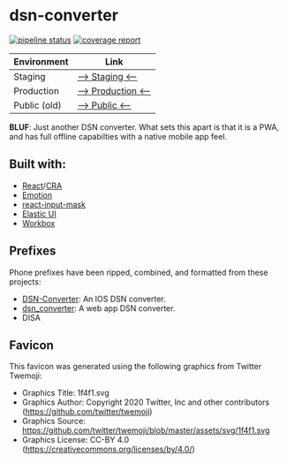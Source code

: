 # dsn-converter

[![pipeline status](https://code.il2.dso.mil/tron/products/dod-open-source/digitize/dsn-converter/badges/main/pipeline.svg)](https://code.il2.dso.mil/tron/products/dod-open-source/digitize/dsn-converter/-/commits/main) [![coverage report](https://code.il2.dso.mil/tron/products/dod-open-source/digitize/dsn-converter/badges/main/coverage.svg)](https://code.il2.dso.mil/tron/products/dod-open-source/digitize/dsn-converter/-/commits/main)

| Environment  | Link                                                                     |
| ------------ | ------------------------------------------------------------------------ |
| Staging      | [--> Staging <--](https://digitize.staging.dso.mil/sites/dsn-converter/) |
| Production   | [--> Production <--](https://digitize.dod.mil/sites/dsn-converter/)      |
| Public (old) | [--> Public <--](https://dsn-converter.pages.dev/)                       |

__BLUF__: Just another DSN converter. What sets this apart is that it is a PWA, and has full offline capabilties with a native mobile app feel.

## Built with:

- [React](https://reactjs.org/)/[CRA](https://github.com/facebook/create-react-app)
- [Emotion](https://emotion.sh/)
- [react-input-mask](https://github.com/sanniassin/react-input-mask)
- [Elastic UI](https://elastic.github.io/eui/#/)
- [Workbox](https://developers.google.com/web/tools/workbox)

## Prefixes

Phone prefixes have been ripped, combined, and formatted from these projects:

- [DSN-Converter](https://github.com/airmencoders/DSN-Converter): An IOS DSN converter.
- [dsn_converter](https://github.com/gzd2032/dsn_converter): A web app DSN converter.
- DISA

## Favicon

This favicon was generated using the following graphics from Twitter Twemoji:

- Graphics Title: 1f4f1.svg
- Graphics Author: Copyright 2020 Twitter, Inc and other contributors (https://github.com/twitter/twemoji)
- Graphics Source: https://github.com/twitter/twemoji/blob/master/assets/svg/1f4f1.svg
- Graphics License: CC-BY 4.0 (https://creativecommons.org/licenses/by/4.0/)
